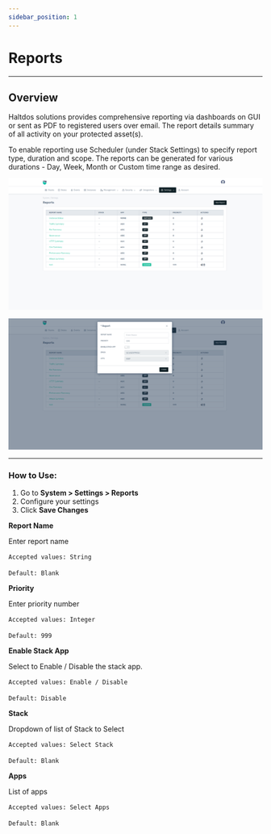 ```yaml
---
sidebar_position: 1
---
```


# Reports

---

## Overview

Haltdos solutions provides comprehensive reporting via dashboards on GUI or sent as PDF to registered users over email. The report details summary of all activity on your protected asset(s).

To enable reporting use Scheduler (under Stack Settings) to specify report type, duration and scope. The reports can be generated for various durations - Day, Week, Month or Custom time range as desired.

![reports](/img/platform/v8/docs/sysrepo.png)

![reports](/img/platform/v8/docs/sysRepo2.png)

---

### How to Use:

1. Go to **System > Settings > Reports**
2. Configure your settings
3. Click **Save Changes**


**Report Name**

Enter report name

    Accepted values: String

    Default: Blank

**Priority**

Enter priority number

    Accepted values: Integer

    Default: 999

**Enable Stack App**

Select to Enable / Disable the stack app.

    Accepted values: Enable / Disable

    Default: Disable

**Stack**

Dropdown of list of Stack to Select

    Accepted values: Select Stack

    Default: Blank

**Apps**

List of apps

    Accepted values: Select Apps

    Default: Blank
